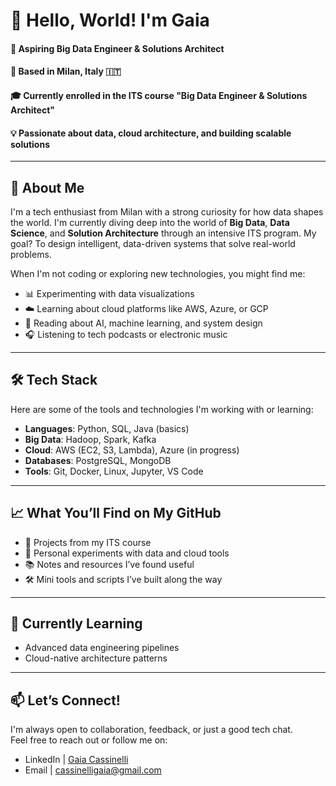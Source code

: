 # 👋 Hello, World! I'm Gaia

#### 🎯 Aspiring Big Data Engineer & Solutions Architect
#### 📍 Based in Milan, Italy 🇮🇹  
#### 🎓 Currently enrolled in the **ITS course "Big Data Engineer & Solutions Architect"**  
#### 💡 Passionate about data, cloud architecture, and building scalable solutions

---

## 🚀 About Me

I'm a tech enthusiast from Milan with a strong curiosity for how data shapes the world. I'm currently diving deep into the world of **Big Data**, **Data Science**, and **Solution Architecture** through an intensive ITS program. My goal? To design intelligent, data-driven systems that solve real-world problems.

When I'm not coding or exploring new technologies, you might find me:
- 📊 Experimenting with data visualizations
- ☁️ Learning about cloud platforms like AWS, Azure, or GCP
- 🧠 Reading about AI, machine learning, and system design
- 🎧 Listening to tech podcasts or electronic music

---

## 🛠️ Tech Stack

Here are some of the tools and technologies I'm working with or learning:

- **Languages**: Python, SQL, Java (basics)
- **Big Data**: Hadoop, Spark, Kafka
- **Cloud**: AWS (EC2, S3, Lambda), Azure (in progress)
- **Databases**: PostgreSQL, MongoDB
- **Tools**: Git, Docker, Linux, Jupyter, VS Code

---

## 📈 What You’ll Find on My GitHub

- 💼 Projects from my ITS course
- 🧪 Personal experiments with data and cloud tools
- 📚 Notes and resources I’ve found useful
- 🛠️ Mini tools and scripts I’ve built along the way

---

## 🌱 Currently Learning

- Advanced data engineering pipelines  
- Cloud-native architecture patterns  

---

## 📫 Let’s Connect!

I'm always open to collaboration, feedback, or just a good tech chat.  
Feel free to reach out or follow me on:

- LinkedIn | [Gaia Cassinelli](https://www.linkedin.com/in/gaiacassinelli/)
- Email | [cassinelligaia@gmail.com](cassinelligaia@gmail.com)




<!--
**gaiacassinelli1/gaiacassinelli1** is a ✨ _special_ ✨ repository because its `README.md` (this file) appears on your GitHub profile.

Here are some ideas to get you started:

- 🔭 I’m currently working on ...
- 🌱 I’m currently learning ...
- 👯 I’m looking to collaborate on ...
- 🤔 I’m looking for help with ...
- 💬 Ask me about ...
- 📫 How to reach me: ...
- 😄 Pronouns: ...
- ⚡ Fun fact: ...
-->
